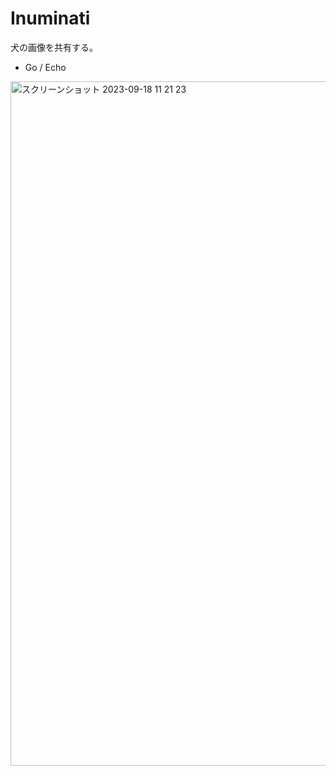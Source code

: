 # Inuminati
犬の画像を共有する。

- Go / Echo

<img width="1095" alt="スクリーンショット 2023-09-18 11 21 23" src="https://github.com/Kenny-Chrysostomus/Inuminati/assets/104039651/16ee0270-2a44-4712-acde-d86d0d5d21ae">



